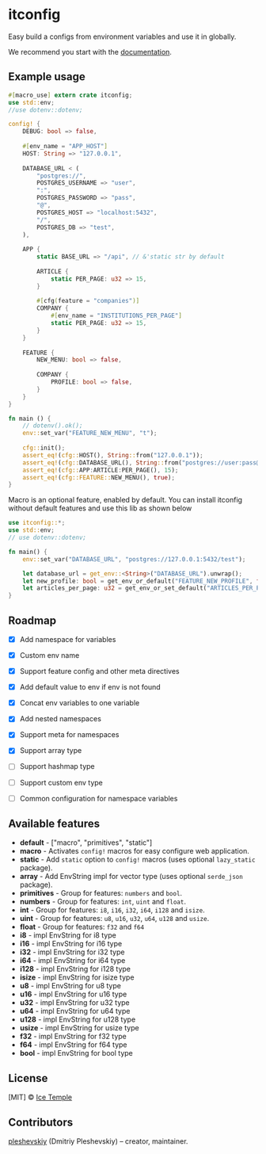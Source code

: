 # itconfig

Easy build a configs from environment variables and use it in globally.

We recommend you start with the [documentation].


## Example usage

```rust
#[macro_use] extern crate itconfig;
use std::env;
//use dotenv::dotenv;

config! {
    DEBUG: bool => false,
    
    #[env_name = "APP_HOST"]
    HOST: String => "127.0.0.1",
    
    DATABASE_URL < (
        "postgres://",
        POSTGRES_USERNAME => "user",
        ":",
        POSTGRES_PASSWORD => "pass",
        "@",
        POSTGRES_HOST => "localhost:5432",
        "/",
        POSTGRES_DB => "test",
    ),
    
    APP {
        static BASE_URL => "/api", // &'static str by default
    
        ARTICLE {
            static PER_PAGE: u32 => 15,
        }
        
        #[cfg(feature = "companies")]
        COMPANY {
            #[env_name = "INSTITUTIONS_PER_PAGE"]
            static PER_PAGE: u32 => 15,
        }
    }
    
    FEATURE {
        NEW_MENU: bool => false,
    
        COMPANY {
            PROFILE: bool => false,
        }
    }
}

fn main () {
    // dotenv().ok();
    env::set_var("FEATURE_NEW_MENU", "t");
    
    cfg::init();
    assert_eq!(cfg::HOST(), String::from("127.0.0.1"));
    assert_eq!(cfg::DATABASE_URL(), String::from("postgres://user:pass@localhost:5432/test"));
    assert_eq!(cfg::APP:ARTICLE:PER_PAGE(), 15);
    assert_eq!(cfg::FEATURE::NEW_MENU(), true);
}
```


Macro is an optional feature, enabled by default. You can install itconfig without default
features and use this lib as shown below

```rust
use itconfig::*;
use std::env;
// use dotenv::dotenv;

fn main() {
    env::set_var("DATABASE_URL", "postgres://127.0.0.1:5432/test");

    let database_url = get_env::<String>("DATABASE_URL").unwrap();
    let new_profile: bool = get_env_or_default("FEATURE_NEW_PROFILE", false);
    let articles_per_page: u32 = get_env_or_set_default("ARTICLES_PER_PAGE", 10);
}
```


## Roadmap

* [x] Add namespace for variables
* [x] Custom env name
* [x] Support feature config and other meta directives
* [x] Add default value to env if env is not found
* [x] Concat env variables to one variable
* [x] Add nested namespaces
* [x] Support meta for namespaces
* [x] Support array type
* [ ] Support hashmap type
* [ ] Support custom env type
* [ ] Common configuration for namespace variables


## Available features

* **default** - ["macro", "primitives", "static"]
* **macro** - Activates `config!` macros for easy configure web application.
* **static** - Add `static` option to `config!` macros (uses optional `lazy_static` package).
* **array** - Add EnvString impl for vector type (uses optional `serde_json` package).
* **primitives** - Group for features: `numbers` and `bool`.
* **numbers** - Group for features: `int`, `uint` and `float`.
* **int** - Group for features: `i8`, `i16`, `i32`, `i64`, `i128` and `isize`.
* **uint** - Group for features: `u8`, `u16`, `u32`, `u64`, `u128` and `usize`.
* **float** - Group for features: `f32` and `f64`
* **i8** - impl EnvString for i8 type
* **i16** - impl EnvString for i16 type
* **i32** - impl EnvString for i32 type
* **i64** - impl EnvString for i64 type
* **i128** - impl EnvString for i128 type
* **isize** - impl EnvString for isize type
* **u8** - impl EnvString for u8 type
* **u16** - impl EnvString for u16 type
* **u32** - impl EnvString for u32 type
* **u64** - impl EnvString for u64 type
* **u128** - impl EnvString for u128 type
* **usize** - impl EnvString for usize type
* **f32** - impl EnvString for f32 type
* **f64** - impl EnvString for f64 type
* **bool** - impl EnvString for bool type


## License

[MIT] © [Ice Temple](https://github.com/icetemple)


## Contributors

[pleshevskiy](https://github.com/pleshevskiy) (Dmitriy Pleshevskiy) – creator, maintainer.



[documentation]: https://docs.rs/itconfig
